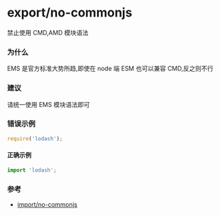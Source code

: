 # export/no-commonjs

禁止使用 CMD,AMD 模块语法

### 为什么

EMS 是官方标准大势所趋,即使在 node 端 ESM 也可以兼容 CMD,反之则不行

### 建议

请统一使用 EMS 模块语法即可

### 错误示例

```js
require('lodash');
```

#### 正确示例

```js
import 'lodash';
```

### 参考

- [import/no-commonjs](https://github.com/benmosher/eslint-plugin-import/blob/master/docs/rules/no-commonjs.md)
